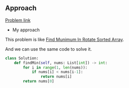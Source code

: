 ## Approach

[Problem link](https://leetcode.com/problems/find-minimum-in-rotated-sorted-array-ii/)

- My approach

This problem is like [Find Munimum In Rotate Sorted Array](https://github.com/Chunar5354/some_notes/blob/master/leetcode/problems/FindMunimumInRotateSortedArray.md).

And we can use the same code to solve it.

```python
class Solution:
    def findMin(self, nums: List[int]) -> int:
        for i in range(1, len(nums)):
            if nums[i] < nums[i-1]:
                return nums[i]
        return nums[0]
```
